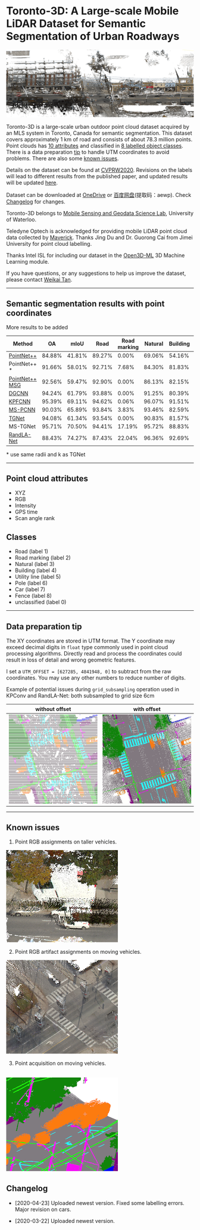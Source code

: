 # Toronto-3D: A Large-scale Mobile LiDAR Dataset for Semantic Segmentation of Urban Roadways

![Image](Screenshots/Sample_RGB.png)

Toronto-3D is a large-scale urban outdoor point cloud dataset acquired by an MLS system in Toronto, Canada for semantic segmentation. This dataset covers approximately 1 km of road and consists of about 78.3 million points. Point clouds has [10 attributes](#attributes) and classified in [8 labelled object classes](#classes). There is a data preparation [tip](#tip) to handle UTM coordinates to avoid problems. There are also some [known issues](#issues).

Details on the dataset can be found at [CVPRW2020](http://openaccess.thecvf.com/content_CVPRW_2020/html/w11/Tan_Toronto-3D_A_Large-Scale_Mobile_LiDAR_Dataset_for_Semantic_Segmentation_of_CVPRW_2020_paper.html). Revisions on the labels will lead to different results from the published paper, and updated results will be updated [here](#results).

Dataset can be downloaded at [OneDrive](https://1drv.ms/u/s!Amlc6yZnF87psX6hKS8VOQllVvj4?e=yWhrYX) or [百度网盘](https://pan.baidu.com/s/16FVZqPU-I56rFRrGWoaxXA)(提取码：aewp).
Check [Changelog](#changelog) for changes.

Toronto-3D belongs to [Mobile Sensing and Geodata Science Lab](https://uwaterloo.ca/mobile-sensing/), University of Waterloo. 

Teledyne Optech is acknowledged for providing mobile LiDAR point cloud data collected by [Maverick](https://www.teledyneoptech.com/en/products/mobile-survey/maverick/). Thanks Jing Du and Dr. Guorong Cai from Jimei University for point cloud labelling.

Thanks Intel ISL for including our dataset in the [Open3D-ML](https://github.com/intel-isl/Open3D-ML) 3D Machine Learning module.

If you have questions, or any suggestions to help us improve the dataset, please contact [Weikai Tan](mailto:weikai.tan@uwaterloo.ca).

---
## <a name="results"></a> Semantic segmentation results with point coordinates

More results to be added

| Method          | OA     | mIoU   | Road   | Road marking | Natural | Building | Utility line | Pole   | Car    | Fence  |
|------------------|--------|--------|--------|----------|---------|----------|-----------|--------|--------|--------|
| [PointNet++](https://github.com/charlesq34/pointnet2/blob/42926632a3c33461aebfbee2d829098b30a23aaa/models/pointnet2_sem_seg.py#L18)       | 84.88% | 41.81% | 89.27% | 0.00%    | 69.06%  | 54.16%   | 43.78%    | 23.30% | 52.00% | 2.95%  |
| PointNet++ *     | 91.66% | 58.01% | 92.71% | 7.68%    | 84.30%  | 81.83%   | 67.44%    | 63.30% | 60.92% | 5.92%  |
| [PointNet++ MSG](https://github.com/charlesq34/pointnet2/blob/42926632a3c33461aebfbee2d829098b30a23aaa/models/pointnet2_cls_msg.py#L17) | 92.56% | 59.47% | 92.90% | 0.00%    | 86.13%  | 82.15%   | 60.96%    | 62.81% | 76.41% | 14.43% |
| [DGCNN](https://github.com/WangYueFt/dgcnn/blob/20fdb459ca5d10fe8aba1d296e66340f65990b85/tensorflow/sem_seg/model.py#L20)  | 94.24% | 61.79% | 93.88% | 0.00% | 91.25% | 80.39% | 62.40% | 62.32% | 88.26% | 15.81% |
| [KPFCNN](https://github.com/HuguesTHOMAS/KPConv/blob/132fdc628fb4850548e931c8b02c6325e7cac85e/training_NPM3D.py#L49)           | 95.39% | 69.11% | 94.62% | 0.06%    | 96.07%  | 91.51%   | 87.68%    | 81.56% | 85.66% | 15.72% |
| [MS-PCNN](https://doi.org/10.1109/TITS.2019.2961060) | 90.03% | 65.89% | 93.84% | 3.83% | 93.46% | 82.59% | 67.80% | 71.95% | 91.12% | 22.50% |
| [TGNet](https://doi.org/10.1109/TGRS.2019.2958517) | 94.08% | 61.34% | 93.54% | 0.00%    | 90.83%  | 81.57%   | 65.26%    | 62.98% | 88.73% | 7.85%  |
| MS-TGNet         | 95.71% | 70.50% | 94.41% | 17.19%   | 95.72%  | 88.83%   | 76.01%    | 73.97% | 94.24% | 23.64% |
| [RandLA-Net](https://github.com/QingyongHu/RandLA-Net) | 88.43% | 74.27% | 87.43% | 22.04%   | 96.36%  | 92.69%   | 85.93%    | 75.50% | 86.60% | 47.64% |

\* use same radii and k as TGNet

---
## <a name="attributes"></a> Point cloud attributes 
* XYZ
* RGB
* Intensity
* GPS time
* Scan angle rank

## <a name="classes"></a> Classes 
* Road (label 1) 
* Road marking (label 2)
* Natural (label 3)
* Building (label 4)
* Utility line (label 5)
* Pole (label 6)
* Car (label 7)
* Fence (label 8)
* unclassified (label 0)

---
## <a name="tip"></a> Data preparation tip
The XY coordinates are stored in UTM format. The Y coordinate may exceed decimal digits in `float` type commonly used in point cloud processing algorithms. Directly read and process the coordinates could result in loss of detail and wrong geometric features.

I set a `UTM_OFFSET = [627285, 4841948, 0]` to subtract from the raw coordinates. You may use any other numbers to reduce number of digits.

Example of potential issues during `grid_subsampling` operation used in KPConv and RandLA-Net: both subsampled to grid size 6cm

| without offset | with offset |
|:--------------:|:-----------:|
| ![](Screenshots/without_offset.png) | ![](Screenshots/with_offset.png) |

---
## <a name="issues"></a> Known issues 

1. Point RGB assignments on taller vehicles.

![Image](Screenshots/Issue_1.png)

2. Point RGB artifact assignments on moving vehicles.

![Image](Screenshots/Issue_2.png)

3. Point acquisition on moving vehicles.

![Image](Screenshots/Issue_3.png)
---
## <a name="changelog"></a> Changelog 

* [2020-04-23] Uploaded newest version. Fixed some labelling errors. Major revision on cars.

* [2020-03-22] Uploaded newest version.